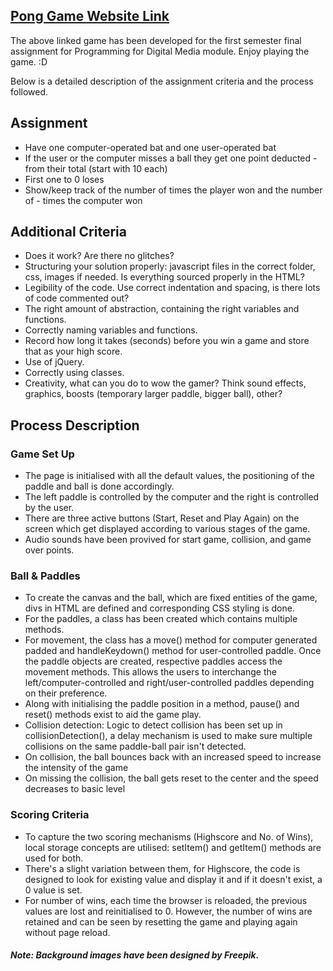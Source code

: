 ## [Pong Game Website Link](https://www.scss.tcd.ie/~mohsins/cw7025_december_2022)

The above linked game has been developed for the first semester final assignment for Programming for Digital Media module. Enjoy playing the game. :D

Below is a detailed description of the assignment criteria and the process followed.

## Assignment

- Have one computer-operated bat and one user-operated bat
- If the user or the computer misses a ball they get one point deducted - from their total (start with 10 each)
- First one to 0 loses
- Show/keep track of the number of times the player won and the number of - times the computer won 

## Additional Criteria

* Does it work? Are there no glitches?
* Structuring your solution properly: javascript files in the correct folder, css, images if needed. Is everything sourced properly in the HTML?
* Legibility of the code. Use correct indentation and spacing, is there lots of code commented out?
* The right amount of abstraction, containing the right variables and functions.
* Correctly naming variables and functions.
* Record how long it takes (seconds) before you win a game and store that as your high score.
* Use of jQuery.
* Correctly using classes.
* Creativity, what can you do to wow the gamer? Think sound effects, graphics, boosts (temporary larger paddle, bigger ball), other?

## Process Description

### Game Set Up

- The page is initialised with all the default values, the positioning of the paddle and ball is done accordingly. 
- The left paddle is controlled by the computer and the right is controlled by the user.
- There are three active buttons (Start, Reset and Play Again) on the screen which get displayed according to various stages of the game.
- Audio sounds have been provived for start game, collision, and game over points.

### Ball & Paddles

- To create the canvas and the ball, which are fixed entities of the game, divs in HTML are defined and corresponding CSS styling is done.
- For the paddles, a class has been created which contains multiple methods.
- For movement, the class has a move() method for computer generated padded and handleKeydown() method for user-controlled paddle. Once the paddle objects are created, respective paddles access the movement methods. This allows the users to interchange the left/computer-controlled and right/user-controlled paddles depending on their preference.
- Along with initialising the paddle position in a method, pause() and reset() methods exist to aid the game play. 
- Collision detection: Logic to detect collision has been set up in collisionDetection(), a delay mechanism is used to make sure multiple collisions on the same paddle-ball pair isn't detected. 
- On collision, the ball bounces back with an increased speed to increase the intensity of the game
- On missing the collision, the ball gets reset to the center and the speed decreases to basic level

### Scoring Criteria

- To capture the two scoring mechanisms (Highscore and No. of Wins), local storage concepts are utilised: setItem() and getItem() methods are used for both. 
- There's a slight variation between them, for Highscore, the code is designed to look for existing value and display it and if it doesn't exist, a 0 value is set. 
- For number of wins, each time the browser is reloaded, the previous values are lost and reinitialised to 0. However, the number of wins are retained and can be seen by resetting the game and playing again without page reload.

##### Note: Background images have been designed by Freepik.




